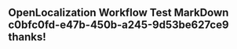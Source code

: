 <properties
ms.topic="hero-topic"
ms.test1="hero-topic"
ms.test2="test"/>

## OpenLocalization Workflow Test MarkDown c0bfc0fd-e47b-450b-a245-9d53be627ce9 thanks!

